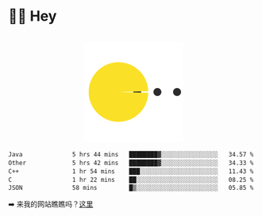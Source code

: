 
# 👋🏻 Hey
<div align="center">
	<br>
	<img src="https://raw.githubusercontent.com/Aniket965/Aniket965/master/pacman.svg?sanitize=true" width="200" height="200">
	<br>
</div>

<!--START_SECTION:waka-->

```txt
Java              5 hrs 44 mins   ████████▓░░░░░░░░░░░░░░░░   34.57 %
Other             5 hrs 42 mins   ████████▓░░░░░░░░░░░░░░░░   34.33 %
C++               1 hr 54 mins    ███░░░░░░░░░░░░░░░░░░░░░░   11.43 %
C                 1 hr 22 mins    ██░░░░░░░░░░░░░░░░░░░░░░░   08.25 %
JSON              58 mins         █▒░░░░░░░░░░░░░░░░░░░░░░░   05.85 %
```

<!--END_SECTION:waka-->

 ➡️  来我的网站瞧瞧吗？[这里](https://www.shaolongfei.com)
